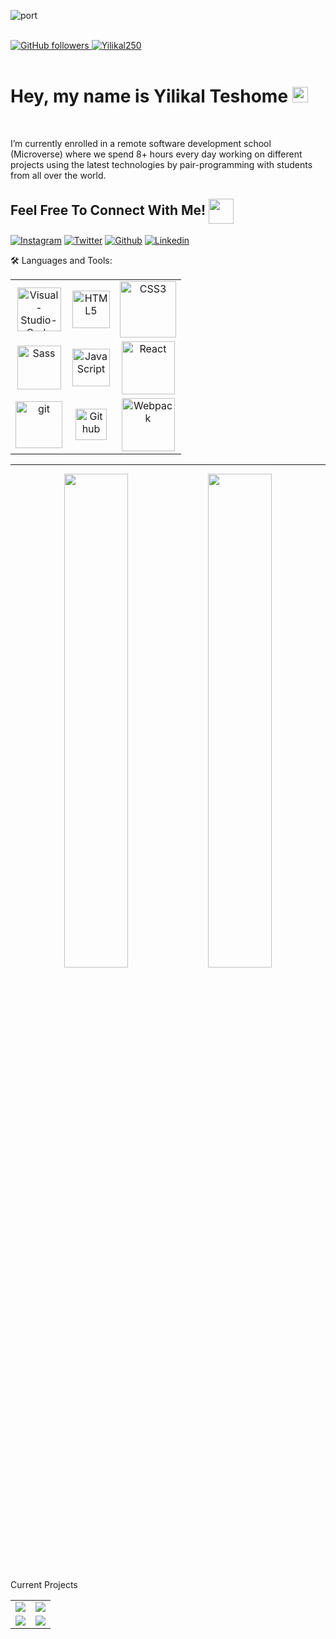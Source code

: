 ![port](https://user-images.githubusercontent.com/97841835/168781842-805784e7-f74d-44c5-ba53-162320d01633.jpeg)


<br />
<div>
    <a href="https://github.com/Yilikal250" target="_blank">
        <img alt="GitHub followers" src="https://img.shields.io/github/followers/Yilikal250?label=Github&style=flat">
    </a>
    <a href="https://github.com/Yilikal250" target="_blank">
        <img src="https://komarev.com/ghpvc/?username=Yilikal250&label=Profile%20views&color=0e75b6&style=flat" alt="Yilikal250" />
   </a> 
</div>
<br />
<h1>Hey, my name is Yilikal Teshome  <img src="https://media.giphy.com/media/hvRJCLFzcasrR4ia7z/giphy.gif" width="25px"></h1>
<br/>
<p>I’m currently enrolled in a remote software development school (Microverse) where we spend 8+ hours every day working on different projects using the latest technologies by pair-programming with students from all over the world.</p>
  
## Feel Free To Connect With Me! <img align="center" src="https://github.com/rajput2107/rajput2107/blob/master/Assets/Handshake.gif" height="40px" />

[![Instagram](https://img.shields.io/badge/Instagram-E4405F?style=for-the-badge&logo=instagram&logoColor=white)](https://www.instagram.com/yilikalteshome/)
[![Twitter](https://img.shields.io/badge/Twitter-1DA1F2?style=for-the-badge&logo=twitter&logoColor=white)](https://twitter.com/TeshomeYilikal)
[![Github](https://img.shields.io/badge/GitHub-100000?style=for-the-badge&logo=github&logoColor=white)](https://https://github.com/Yilikal250)
[![Linkedin](https://img.shields.io/badge/LinkedIn-0077B5?style=for-the-badge&logo=linkedin&logoColor=white)](www.linkedin.com/in/yilikal-teshome-b6493922a)

🛠️ Languages and Tools:
<table align="center">
    <tr>
        <td align="center"><img alt="Visual-Studio-Code" width="70px" src="https://cdn.jsdelivr.net/gh/devicons/devicon/icons/vscode/vscode-original.svg"/></td>
        <td align="center"><img alt="HTML5" width="60px" src="https://cdn.jsdelivr.net/gh/devicons/devicon/icons/html5/html5-original.svg"/></td>
        <td align="center"><img alt="CSS3" width="90px" src="https://cdn.jsdelivr.net/gh/devicons/devicon/icons/css3/css3-original.svg"/></td>
    </tr>
    <tr>
        <td align="center"><img alt="Sass" width="70px" src="https://cdn.jsdelivr.net/gh/devicons/devicon/icons/sass/sass-original.svg"/></td>
        <td align="center"><img alt="JavaScript" width="60px" src="https://cdn.jsdelivr.net/gh/devicons/devicon/icons/javascript/javascript-original.svg"/></td>
        <td align="center"><img alt="React" width="85px" src="https://cdn.jsdelivr.net/gh/devicons/devicon/icons/react/react-original.svg"></td>
    </tr>
    <tr>
      <td align="center"><img alt="git" width="75px" src="https://cdn.jsdelivr.net/gh/devicons/devicon/icons/git/git-original.svg"/></td>
      <td align="center"><img alt="Github" width="50px" src="https://user-images.githubusercontent.com/3369400/139447912-e0f43f33-6d9f-45f8-be46-2df5bbc91289.png"/></td>
      <td align="center"><img alt="Webpack" width="85px" src="https://cdn.jsdelivr.net/gh/devicons/devicon/icons/webpack/webpack-original.svg"/></td>
    </tr>
</table>

---
<div align="center">
  <img width="45%" src="https://github-readme-stats-eight-theta.vercel.app/api?username=Yilikal250&show_icons=true&theme=radical"/>
  <img width="45%" src="https://github-readme-stats.vercel.app/api/top-langs/?username=Yilikal250&show_icons=true&theme=radical&layout=compact"/>
</div>

Current Projects

<table align="center">
 <tr>
    <td align="center"><a href="https://yilikal250.github.io/Portfolio/">
  <img align="center" src="https://github-readme-stats.vercel.app/api/pin/?username=Yilikal250&repo=Portfolio" />
</a></td>
        <td align="center"><a href="https://yilikal250.github.io/Awesome-books/">
  <img align="center" src="https://github-readme-stats.vercel.app/api/pin/?username=Yilikal250&repo=Awesome-books" />
</a></td>
</tr>
   <tr>
    <td align="center"><a href="https://yilikal250.github.io/webpack-demo/dist/">
  <img align="center" src="https://github-readme-stats.vercel.app/api/pin/?username=Yilikal250&repo=webpack-demo" />
</a></td>
        <td align="center"><a href="https://yilikal250.github.io/House-Expo/">
  <img align="center" src="https://github-readme-stats.vercel.app/api/pin/?username=Yilikal250&repo=House-Expo" />
</a></td>
    </tr>
</table>








